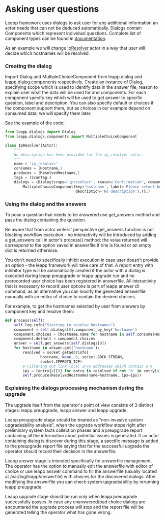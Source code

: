 # Asking user questions

Leapp framework uses dialogs to ask user for any additional information an actor needs that can not be deduced
automatically.
Dialogs contain Components which represent individual questions.
Complete list of component types can be found in
[documentation](pydoc/leapp.dialogs.html#module-leapp.dialogs.components).

As an example we will change [IpResolver](messaging.html#creating-a-message-consuming-actor) actor in a way that user
will decide which hostnames will be resolved.


### Creating the dialog

Import Dialog and MultipleChoiceComponent from leapp.dialog and leapp.dialog.components respectively.
Create an instance of Dialog, specifying scope which is used to identify data in the answer file,
reason to explain user what the data will be used for and components. For each component specify key which will be
used to get answer to specific question, label and description.
You can also specify default or choices if the component support them, but as choices in our example depend on
consumed data, we will specify them later.

See the example of the code:

```python
from leapp.dialogs import Dialog
from leapp.dialogs.components import MultipleChoiceComponent

class IpResolver(Actor):
    """
    No description has been provided for the ip_resolver actor.
    """
    name = 'ip_resolver'
    consumes = (Hostname,)
    produces = (ResolvedHostname,)
    tags = (ScanTag,)
    dialogs = (Dialog(scope='ipresolver', reason='Confirmation', components=(
        MultipleChoiceComponent(key='hostname', label='Please select hostnames to resolve',
                                description='No description'),)),)
```

### Using the dialog and the answers

To pose a question that needs to be answered use get_answers method and pass the dialog containing the question.

Be aware that from actor writers' perspective get_answers function is not blocking workflow execution - no
interactivity will be introduced by adding a get_answers call in actor's process() method; the value returned will
correspond to the option saved in answerfile if one is found or an empty dict is returned otherwise.

You don't need to specifically inhibit execution in case user doesn't provide an option - the leapp framework will
take care of that. A report entry with inhibitor type will be automatically created if the actor with a dialog is
executed during leapp preupgrade or leapp upgrade run and no prerecorded user choice has been registered in answerfile.
All interactivity that is necessary to record user options is part of leapp answer cli command; as an alternative
you can modify the generated answerfile manually with an editor of choice to contain the desired choices.

For example, to get the hostnames selected by user from answers by component key and resolve them:

```python
def process(self):
    self.log.info("Starting to resolve hostnames")
    component = self.dialogs[0].component_by_key('hostname')
    component.choices = [hostname.name for hostname in self.consume(Hostname)]
    component.default = component.choices
    answer = self.get_answers(self.dialogs[0])
    for hostname in answer.get('hostname'):
        resolved = socket.getaddrinfo(
                hostname, None, 0, socket.SOCK_STREAM,
                socket.IPPROTO_TCP)
        # Filtering out link local IPv6 addresses which contain a %
        ips = [entry[4][0] for entry in resolved if not '%' in entry[4][0]]
        self.produce(ResolvedHostname(name=hostname, ips=ips))
```

### Explaining the dialogs processing mechanism during the upgrade

The upgrade itself from the operator's point of view consists of 3 distinct stages: leapp preupgrade, leapp answer
and leapp upgrade.

Leapp preupgrade stage should be treated as "non-invasive system upgradeability analysis", when the upgrade workflow
stops right after preliminary system facts collection phases and a preupgrade report containing all the information
about potential issues is generated. If an actor containing dialog is discover during this stage, a specific
message is added to the preupgrade report file saying that for the successful upgrade the operator should record
their decision in the answerfile.

Leapp answer stage is intended specifically for answerfile management. The operator has the option to manually edit
the answerfile with editor of choice or use leapp answer command to fill the answerfile (usually located at 
/var/log/leapp/answerfile) with choices for the discovered dialogs. After modifying the answerfile you can check
system upgradeability by rerunning leapp preupgrade.

Leapp upgrade stage should be run only when leapp preupgrade successfully passes. In case any unanswered/bad choice
dialogs are encountered the upgrade process will stop and the report file will be generated telling the operator what
has gone wrong.

